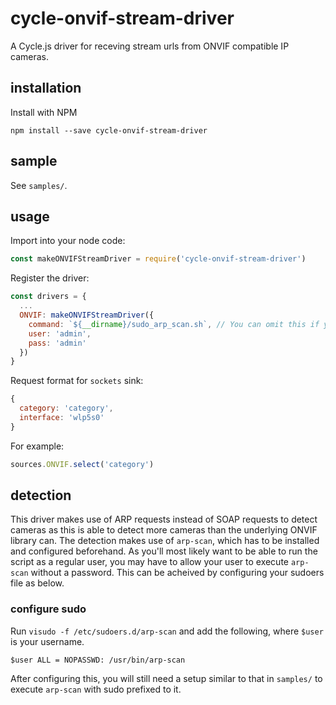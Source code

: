# cycle-onvif-stream-driver
A Cycle.js driver for receving stream urls from ONVIF compatible IP cameras.

## installation
Install with NPM
```
npm install --save cycle-onvif-stream-driver
```

## sample
See `samples/`.

## usage
Import into your node code:
```javascript
const makeONVIFStreamDriver = require('cycle-onvif-stream-driver')
```
Register the driver:
```javascript
const drivers = {
  ...
  ONVIF: makeONVIFStreamDriver({
    command: `${__dirname}/sudo_arp_scan.sh`, // You can omit this if you have correct permission
    user: 'admin',
    pass: 'admin'
  })
}
```
Request format for `sockets` sink:
```javascript
{
  category: 'category',
  interface: 'wlp5s0'
}
```
For example:
```javascript
sources.ONVIF.select('category')
```


## detection
This driver makes use of ARP requests instead of SOAP requests to detect cameras
as this is able to detect more cameras than the underlying ONVIF library can.
The detection makes use of `arp-scan`, which has to be installed and configured beforehand.
As you'll most likely want to be able to run the script as a regular user, you may have to
allow your user to execute `arp-scan` without a password. This can be acheived by configuring
your sudoers file as below.

### configure sudo
Run `visudo -f /etc/sudoers.d/arp-scan` and add the following, where `$user` is your username.
```
$user ALL = NOPASSWD: /usr/bin/arp-scan
```
After configuring this, you will still need a setup similar to that in `samples/`
to execute `arp-scan` with sudo prefixed to it.
